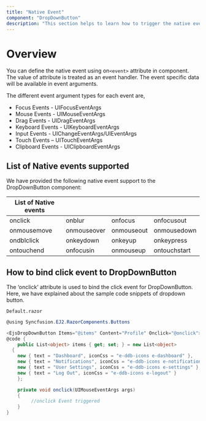 ```yaml
---
title: "Native Event"
component: "DropDownButton"
description: "This section helps to learn how to trigger the native events in ASP.NET Core Razor application"
---
```


# Overview

You can define the native event using on`<event>` attribute in component. The value of attribute is treated as an event handler. The event specific data will be available in event arguments.

The different event argument types for each event are,

* Focus Events - UIFocusEventArgs
* Mouse Events - UIMouseEventArgs
* Drag Events - UIDragEventArgs
* Keyboard Events - UIKeyboardEventArgs
* Input Events - UIChangeEventArgs/UIEventArgs
* Touch Events – UITouchEventArgs
* Clipboard Events - UIClipboardEventArgs

## List of Native events supported

We have provided the following native event support to the DropDownButton component:

| List of Native events |  |  | |
| --- | --- | --- | --- |
| onclick | onblur | onfocus | onfocusout |
|onmousemove|onmouseover|onmouseout|onmousedown|onmouseup|
|ondblclick|onkeydown|onkeyup|onkeypress|
|ontouchend|onfocusin|onmouseup|ontouchstart|

## How to bind click event to DropDownButton

The ‘onclick’ attribute is used to bind the click event for DropDownButton. Here, we have explained about the sample code snippets of dropdown button.

`Default.razor`

```csharp
@using Syncfusion.EJ2.RazorComponents.Buttons

<EjsDropDownButton Items="@items" Content="Profile" Onclick="@onclick"></EjsDropDownButton>
@code {
    public List<object> items { get; set; } = new List<object>
  {
    new { text = "Dashboard", iconCss = "e-ddb-icons e-dashboard" },
    new { text = "Notifications", iconCss = "e-ddb-icons e-notifications" },
    new { text = "User Settings", iconCss = "e-ddb-icons e-settings" },
    new { text = "Log Out", iconCss = "e-ddb-icons e-logout" }
    };

    private void onclick(UIMouseEventArgs args)
    {
         //onclick Event triggered
    }
}
```

